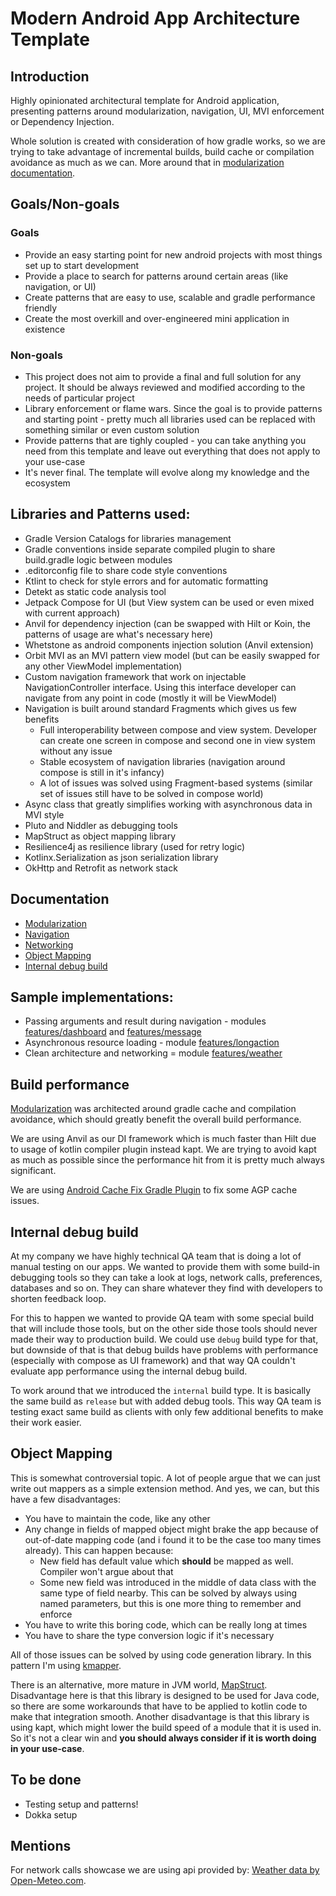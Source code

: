 # Modern Android App Architecture Template

## Introduction

Highly opinionated architectural template for Android application, presenting patterns around modularization, navigation, UI, MVI enforcement or Dependency Injection.

Whole solution is created with consideration of how gradle works, so we are trying to take advantage of incremental builds, build cache or compilation avoidance as much as we can. More around that in [modularization documentation](./MODULARIZATION.md).

## Goals/Non-goals

### Goals

- Provide an easy starting point for new android projects with most things set up to start development
- Provide a place to search for patterns around certain areas (like navigation, or UI)
- Create patterns that are easy to use, scalable and gradle performance friendly
- Create the most overkill and over-engineered mini application in existence

### Non-goals

- This project does not aim to provide a final and full solution for any project. It should be always reviewed and modified according to the needs of particular project
- Library enforcement or flame wars. Since the goal is to provide patterns and starting point - pretty much all libraries used can be replaced with something similar or even custom solution
- Provide patterns that are tighly coupled - you can take anything you need from this template and leave out everything that does not apply to your use-case
- It's never final. The template will evolve along my knowledge and the ecosystem

## Libraries and Patterns used:

- Gradle Version Catalogs for libraries management
- Gradle conventions inside separate compiled plugin to share build.gradle logic between modules
- .editorconfig file to share code style conventions
- Ktlint to check for style errors and for automatic formatting
- Detekt as static code analysis tool
- Jetpack Compose for UI (but View system can be used or even mixed with current approach)
- Anvil for dependency injection (can be swapped with Hilt or Koin, the patterns of usage are what's necessary here)
- Whetstone as android components injection solution (Anvil extension)
- Orbit MVI as an MVI pattern view model (but can be easily swapped for any other ViewModel implementation)
- Custom navigation framework that work on injectable NavigationController interface. Using this
  interface developer can navigate from any point in code (mostly it will be ViewModel)
- Navigation is built around standard Fragments which gives us few benefits
  - Full interoperability between compose and view system. Developer can create one screen in compose and second one in view system without any issue
  - Stable ecosystem of navigation libraries (navigation around compose is still in it's infancy)
  - A lot of issues was solved using Fragment-based systems (similar set of issues still have to be solved in compose world)
- Async class that greatly simplifies working with asynchronous data in MVI style
- Pluto and Niddler as debugging tools
- MapStruct as object mapping library
- Resilience4j as resilience library (used for retry logic)
- Kotlinx.Serialization as json serialization library
- OkHttp and Retrofit as network stack

## Documentation

- [Modularization](./MODULARIZATION.md)
- [Navigation](./core/navigation/README.md)
- [Networking](./core/networking/README.md)
- [Object Mapping](#object-mapping)
- [Internal debug build](#internal-debug-build)

## Sample implementations:

- Passing arguments and result during navigation - modules [features/dashboard](./features/dashboard/impl/src/main/java/pl/jsyty/architecturetemplate/feature/dashboard/impl)
and [features/message](./features/message/impl/src/main/java/pl/jsyty/architecturetemplate/feature/message/impl)
- Asynchronous resource loading - module [features/longaction](./features/longaction/impl/src/main/java/pl/jsyty/architecturetemplate/feature/longaction/impl)
- Clean architecture and networking = module [features/weather](./features/weather/impl/src/main/java/pl/jsyty/architecturetemplate/feature/weather/impl)

## Build performance

[Modularization](./MODULARIZATION.md) was architected around gradle cache and compilation avoidance, which should greatly benefit the overall build performance.

We are using Anvil as our DI framework which is much faster than Hilt due to usage of kotlin compiler plugin instead kapt. We are trying to avoid kapt as much as possible since the performance hit from it is pretty much always significant.

We are using [Android Cache Fix Gradle Plugin](https://github.com/gradle/android-cache-fix-gradle-plugin) to fix some AGP cache issues.

## Internal debug build

At my company we have highly technical QA team that is doing a lot of manual testing on our apps. We wanted to provide them with
some build-in debugging tools so they can take a look at logs, network calls, preferences, databases and so on. They can share
whatever they find with developers to shorten feedback loop.

For this to happen we wanted to provide QA team with some special build that will include those tools, but on the other side those
tools should never made their way to production build. We could use `debug` build type for that, but downside of that is that
debug builds have problems with performance (especially with compose as UI framework) and that way QA couldn't evaluate app performance
using the internal debug build.

To work around that we introduced the `internal` build type. It is basically the same build as `release` but with added debug tools.
This way QA team is testing exact same build as clients with only few additional benefits to make their work easier.

## Object Mapping

This is somewhat controversial topic. A lot of people argue that we can just write out mappers as a simple extension method. And yes, we can,
but this have a few disadvantages:

- You have to maintain the code, like any other
- Any change in fields of mapped object might brake the app because of out-of-date mapping code (and i found it to be the case too many times already). This can happen because:
  - New field has default value which **should** be mapped as well. Compiler won't argue about that
  - Some new field was introduced in the middle of data class with the same type of field nearby. This can be solved by always using named parameters, but this is one more thing to remember and enforce
- You have to write this boring code, which can be really long at times
- You have to share the type conversion logic if it's necessary

All of those issues can be solved by using code generation library. In this pattern I'm using [kmapper](https://github.com/s0nicyouth/kmapper).

There is an alternative, more mature in JVM world, [MapStruct](https://mapstruct.org/).
Disadvantage here is that this library is designed to be used for Java code, so there are some workarounds that have to be applied to kotlin code to make that integration smooth.
Another disadvantage is that this library is using kapt, which might lower the build speed of a module that it is used in.
So it's not a clear win and **you should always consider if it is worth doing in your use-case**.

## To be done

- Testing setup and patterns!
- Dokka setup

## Mentions

For network calls showcase we are using api provided by: [Weather data by Open-Meteo.com](https://open-meteo.com/).

